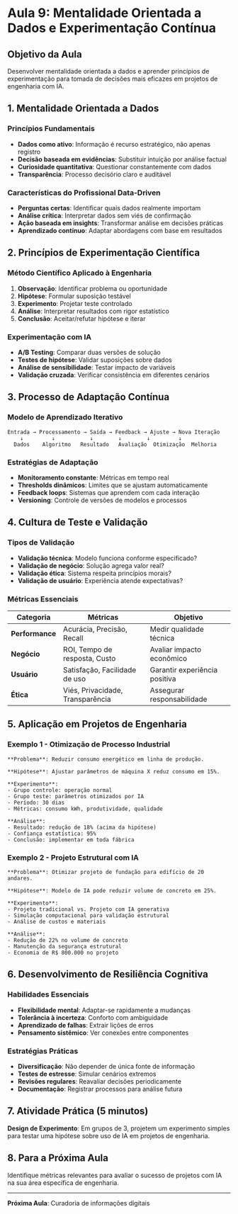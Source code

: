 # Aula 9: Mentalidade Orientada a Dados e Experimentação Contínua

## Objetivo da Aula
Desenvolver mentalidade orientada a dados e aprender princípios de experimentação para tomada de decisões mais eficazes em projetos de engenharia com IA.

## 1. Mentalidade Orientada a Dados

### Princípios Fundamentais
- **Dados como ativo**: Informação é recurso estratégico, não apenas registro
- **Decisão baseada em evidências**: Substituir intuição por análise factual
- **Curiosidade quantitativa**: Questionar constantemente com dados
- **Transparência**: Processo decisório claro e auditável

### Características do Profissional Data-Driven
- **Perguntas certas**: Identificar quais dados realmente importam
- **Análise crítica**: Interpretar dados sem viés de confirmação
- **Ação baseada em insights**: Transformar análise em decisões práticas
- **Aprendizado contínuo**: Adaptar abordagens com base em resultados

## 2. Princípios de Experimentação Científica

### Método Científico Aplicado à Engenharia
1. **Observação**: Identificar problema ou oportunidade
2. **Hipótese**: Formular suposição testável
3. **Experimento**: Projetar teste controlado
4. **Análise**: Interpretar resultados com rigor estatístico
5. **Conclusão**: Aceitar/refutar hipótese e iterar

### Experimentação com IA
- **A/B Testing**: Comparar duas versões de solução
- **Testes de hipótese**: Validar suposições sobre dados
- **Análise de sensibilidade**: Testar impacto de variáveis
- **Validação cruzada**: Verificar consistência em diferentes cenários

## 3. Processo de Adaptação Contínua

### Modelo de Aprendizado Iterativo
```
Entrada → Processamento → Saída → Feedback → Ajuste → Nova Iteração
    ↓         ↓           ↓        ↓        ↓         ↓
  Dados    Algoritmo   Resultado   Avaliação  Otimização  Melhoria
```

### Estratégias de Adaptação
- **Monitoramento constante**: Métricas em tempo real
- **Thresholds dinâmicos**: Limites que se ajustam automaticamente
- **Feedback loops**: Sistemas que aprendem com cada interação
- **Versioning**: Controle de versões de modelos e processos

## 4. Cultura de Teste e Validação

### Tipos de Validação
- **Validação técnica**: Modelo funciona conforme especificado?
- **Validação de negócio**: Solução agrega valor real?
- **Validação ética**: Sistema respeita princípios morais?
- **Validação de usuário**: Experiência atende expectativas?

### Métricas Essenciais
| Categoria | Métricas | Objetivo |
|-----------|----------|----------|
| **Performance** | Acurácia, Precisão, Recall | Medir qualidade técnica |
| **Negócio** | ROI, Tempo de resposta, Custo | Avaliar impacto econômico |
| **Usuário** | Satisfação, Facilidade de uso | Garantir experiência positiva |
| **Ética** | Viés, Privacidade, Transparência | Assegurar responsabilidade |

## 5. Aplicação em Projetos de Engenharia

### Exemplo 1 - Otimização de Processo Industrial
```
**Problema**: Reduzir consumo energético em linha de produção.

**Hipótese**: Ajustar parâmetros de máquina X reduz consumo em 15%.

**Experimento**:
- Grupo controle: operação normal
- Grupo teste: parâmetros otimizados por IA
- Período: 30 dias
- Métricas: consumo kWh, produtividade, qualidade

**Análise**:
- Resultado: redução de 18% (acima da hipótese)
- Confiança estatística: 95%
- Conclusão: implementar em toda fábrica
```

### Exemplo 2 - Projeto Estrutural com IA
```
**Problema**: Otimizar projeto de fundação para edifício de 20 andares.

**Hipótese**: Modelo de IA pode reduzir volume de concreto em 25%.

**Experimento**:
- Projeto tradicional vs. Projeto com IA generativa
- Simulação computacional para validação estrutural
- Análise de custos e materiais

**Análise**:
- Redução de 22% no volume de concreto
- Manutenção da segurança estrutural
- Economia de R$ 800.000 no projeto
```

## 6. Desenvolvimento de Resiliência Cognitiva

### Habilidades Essenciais
- **Flexibilidade mental**: Adaptar-se rapidamente a mudanças
- **Tolerância à incerteza**: Conforto com ambiguidade
- **Aprendizado de falhas**: Extrair lições de erros
- **Pensamento sistêmico**: Ver conexões entre componentes

### Estratégias Práticas
- **Diversificação**: Não depender de única fonte de informação
- **Testes de estresse**: Simular cenários extremos
- **Revisões regulares**: Reavaliar decisões periodicamente
- **Documentação**: Registrar processos para análise futura

## 7. Atividade Prática (5 minutos)
**Design de Experimento**: Em grupos de 3, projetem um experimento simples para testar uma hipótese sobre uso de IA em projetos de engenharia.

## 8. Para a Próxima Aula
Identifique métricas relevantes para avaliar o sucesso de projetos com IA na sua área específica de engenharia.

---
**Próxima Aula**: Curadoria de informações digitais
